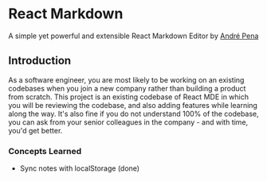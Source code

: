 # React Markdown

A simple yet powerful and extensible React Markdown Editor by [André Pena](https://github.com/andrerpena)

## Introduction 

As a software engineer, you are most likely to be working on an existing codebases when you join a new company rather than building a product from scratch. This project is an existing codebase of React MDE in which you will be reviewing the codebase, and also adding features while learning along the way.
   It's also fine if you do not understand 100% of the codebase, you can ask from your senior colleagues in the company - and with time, you'd get better.


### Concepts Learned
- Sync notes with localStorage (done)